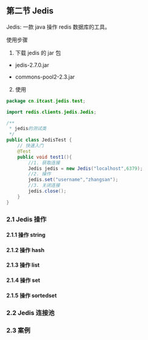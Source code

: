## 第二节 Jedis

Jedis: 一款 java 操作 redis 数据库的工具。

使用步骤

1) 下载 jedis 的 jar 包

* jedis-2.7.0.jar

* commons-pool2-2.3.jar

2) 使用

```java
package cn.itcast.jedis.test;

import redis.clients.jedis.Jedis;

/**
 * jedis的测试类
 */
public class JedisTest {
    // 快速入门
    @Test
    public void test1(){
        //1. 获取连接
        Jedis jedis = new Jedis("localhost",6379);
        //2. 操作
        jedis.set("username","zhangsan");
        //3. 关闭连接
        jedis.close();
    }    
}    
```    
    
### 2.1 Jedis 操作    

#### 2.1.1 操作 string  

#### 2.1.2 操作 hash  

#### 2.1.3 操作 list

#### 2.1.4 操作 set

#### 2.1.5 操作 sortedset

  



### 2.2 Jedis 连接池
    
    
### 2.3 案例    
    
    
    
